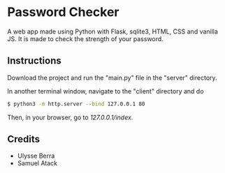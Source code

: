 # Password Checker

A web app made using Python with Flask, sqlite3, HTML, CSS and vanilla JS. It is made to check the strength of your password.

## Instructions

Download the project and run the "main.py" file in the "server" directory. 

In another terminal window, navigate to the "client" directory and do

```bash
$ python3 -m http.server --bind 127.0.0.1 80
```

Then, in your browser, go to *127.0.0.1/index*.

## Credits

- Ulysse Berra
- Samuel Atack
